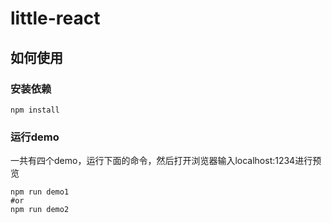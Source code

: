 # little-react

## 如何使用

### 安装依赖

`npm install`

### 运行demo
一共有四个demo，运行下面的命令，然后打开浏览器输入localhost:1234进行预览
```shell
npm run demo1
#or
npm run demo2
```
